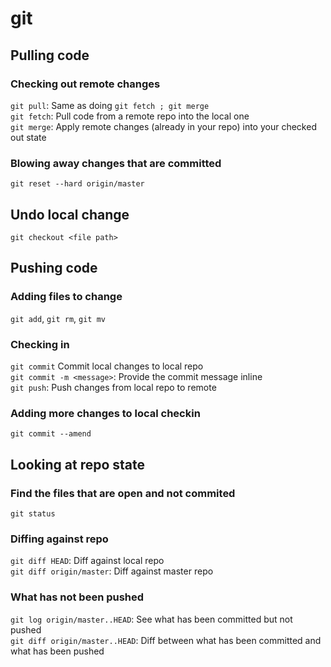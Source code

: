 # git

## Pulling code

### Checking out remote changes
`git pull`: Same as doing `git fetch ; git merge`  
`git fetch`: Pull code from a remote repo into the local one  
`git merge`: Apply remote changes (already in your repo) into your checked out state

### Blowing away changes that are committed
`git reset --hard origin/master`

## Undo local change
`git checkout <file path>`

## Pushing code

### Adding files to change
`git add`, `git rm`, `git mv`

### Checking in
`git commit` Commit local changes to local repo  
`git commit -m <message>`: Provide the commit message inline  
`git push`: Push changes from local repo to remote

### Adding more changes to local checkin
`git commit --amend`

## Looking at repo state

### Find the files that are open and not commited
`git status`

### Diffing against repo
`git diff HEAD`: Diff against local repo  
`git diff origin/master`: Diff against master repo

### What has not been pushed
`git log origin/master..HEAD`: See what has been committed but not pushed  
`git diff origin/master..HEAD`: Diff between what has been committed and what has been pushed
